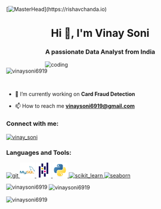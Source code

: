 [![MasterHead](https://1.bp.blogspot.com/-7A4WynwLsM...)](https://rishavchanda.io)
<h1 align="center">Hi 👋, I'm Vinay Soni</h1>
<h3 align="center">A passionate Data Analyst from India</h3>
<img align="right" alt="coding" width="400" src="https://th.bing.com/th/id/R.2fc08b6ace083857d800313d964e2060?rik=M9PHt%2fGgvTTTFQ&riu=http%3a%2f%2fmedia.giphy.com%2fmedia%2fuH7JvseKVMojS%2fgiphy.gif&ehk=irbzlORXUAtUXH1sjjLY2IG6RrmQULmscHMFMiXq88M%3d&risl=&pid=ImgRaw&r=0">

<p align="left"> <img src="https://komarev.com/ghpvc/?username=vinaysoni6919&label=Profile%20views&color=0e75b6&style=flat" alt="vinaysoni6919" /> </p>

<p align="left"> <a href="https://twitter.com/" target="blank"><img src="https://img.shields.io/twitter/follow/?logo=twitter&style=for-the-badge" alt="" /></a> </p>

- 🔭 I’m currently working on **Card Fraud Detection**

- 📫 How to reach me **vinaysoni6919@gmail.com**

<h3 align="left">Connect with me:</h3>
<p align="left">
<a href="https://instagram.com/vinay_soni" target="blank"><img align="center" src="https://raw.githubusercontent.com/rahuldkjain/github-profile-readme-generator/master/src/images/icons/Social/instagram.svg" alt="vinay_soni" height="30" width="40" /></a>
</p>

<h3 align="left">Languages and Tools:</h3>
<p align="left"> <a href="https://git-scm.com/" target="_blank" rel="noreferrer"> <img src="https://www.vectorlogo.zone/logos/git-scm/git-scm-icon.svg" alt="git" width="40" height="40"/> </a> <a href="https://www.mysql.com/" target="_blank" rel="noreferrer"> <img src="https://raw.githubusercontent.com/devicons/devicon/master/icons/mysql/mysql-original-wordmark.svg" alt="mysql" width="40" height="40"/> </a> <a href="https://pandas.pydata.org/" target="_blank" rel="noreferrer"> <img src="https://raw.githubusercontent.com/devicons/devicon/2ae2a900d2f041da66e950e4d48052658d850630/icons/pandas/pandas-original.svg" alt="pandas" width="40" height="40"/> </a> <a href="https://www.python.org" target="_blank" rel="noreferrer"> <img src="https://raw.githubusercontent.com/devicons/devicon/master/icons/python/python-original.svg" alt="python" width="40" height="40"/> </a> <a href="https://scikit-learn.org/" target="_blank" rel="noreferrer"> <img src="https://upload.wikimedia.org/wikipedia/commons/0/05/Scikit_learn_logo_small.svg" alt="scikit_learn" width="40" height="40"/> </a> <a href="https://seaborn.pydata.org/" target="_blank" rel="noreferrer"> <img src="https://seaborn.pydata.org/_images/logo-mark-lightbg.svg" alt="seaborn" width="40" height="40"/> </a> </p>

<p><img align="left" src="https://github-readme-stats.vercel.app/api/top-langs?username=vinaysoni6919&show_icons=true&locale=en&layout=compact" alt="vinaysoni6919" /></p>

<p>&nbsp;<img align="center" src="https://github-readme-stats.vercel.app/api?username=vinaysoni6919&show_icons=true&locale=en" alt="vinaysoni6919" /></p>

<p><img align="center" src="https://github-readme-streak-stats.herokuapp.com/?user=vinaysoni6919&" alt="vinaysoni6919" /></p>

